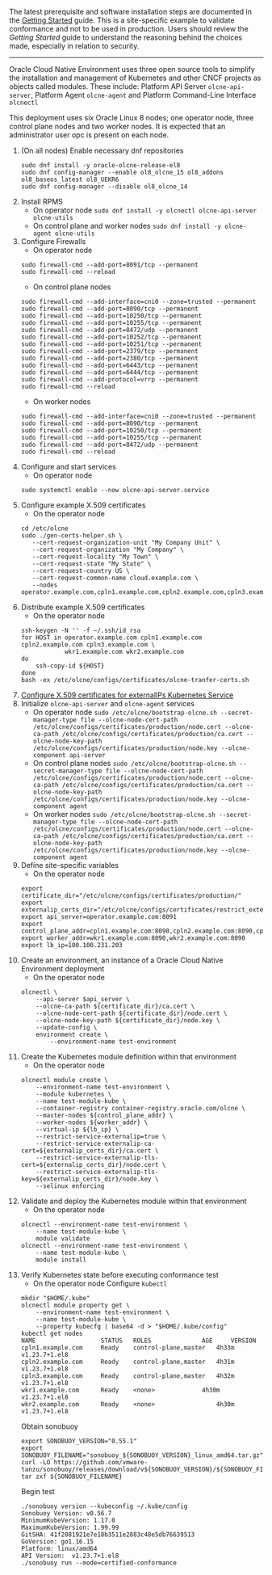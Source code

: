 The latest prerequisite and software installation steps are documented in the [Getting Started](https://docs.oracle.com/en/operating-systems/olcne/start/) guide. 
This is a site-specific example to validate conformance and not to be used in production. Users should review the _Getting Started_ guide to understand the reasoning behind the choices made, especially in relation to security. 
***
Oracle Cloud Native Environment uses three open source tools to simplify the installation and management of Kubernetes and other CNCF projects as objects called modules.
These include: Platform API Server `olcne-api-server`, Platform Agent `olcne-agent` and Platform Command-Line Interface `olcnectl`

This deployment uses six Oracle Linux 8 nodes; one operator node, three control plane nodes and two worker nodes.
It is expected that an administrator user opc is present on each node.
1. (On all nodes) Enable necessary dnf repositories
	~~~
	sudo dnf install -y oracle-olcne-release-el8
	sudo dnf config-manager --enable ol8_olcne_15 ol8_addons ol8_baseos_latest ol8_UEKR6
	sudo dnf config-manager --disable ol8_olcne_14
	~~~
2. Install RPMS
	- On operator node
		`sudo dnf install -y olcnectl olcne-api-server olcne-utils`
	- On control plane and worker nodes
		`sudo dnf install -y olcne-agent olcne-utils`
3. Configure Firewalls
	- On operator node
	~~~
	sudo firewall-cmd --add-port=8091/tcp --permanent
	sudo firewall-cmd --reload
	~~~
	- On control plane nodes
	~~~
	sudo firewall-cmd --add-interface=cni0 --zone=trusted --permanent 
	sudo firewall-cmd --add-port=8090/tcp --permanent
	sudo firewall-cmd --add-port=10250/tcp --permanent
	sudo firewall-cmd --add-port=10255/tcp --permanent
	sudo firewall-cmd --add-port=8472/udp --permanent
	sudo firewall-cmd --add-port=10252/tcp --permanent
	sudo firewall-cmd --add-port=10251/tcp --permanent
	sudo firewall-cmd --add-port=2379/tcp --permanent
	sudo firewall-cmd --add-port=2380/tcp --permanent
	sudo firewall-cmd --add-port=6443/tcp --permanent
	sudo firewall-cmd --add-port=6444/tcp --permanent
	sudo firewall-cmd --add-protocol=vrrp --permanent
	sudo firewall-cmd --reload
	~~~
	- On worker nodes
	~~~
	sudo firewall-cmd --add-interface=cni0 --zone=trusted --permanent 
	sudo firewall-cmd --add-port=8090/tcp --permanent
	sudo firewall-cmd --add-port=10250/tcp --permanent
	sudo firewall-cmd --add-port=10255/tcp --permanent
	sudo firewall-cmd --add-port=8472/udp --permanent
	sudo firewall-cmd --reload
	~~~
4. Configure and start services
	- On operator node
	~~~
	sudo systemctl enable --now olcne-api-server.service
	~~~
5. Configure example X.509 certificates
	- On the operator node
	~~~
	cd /etc/olcne
	sudo ./gen-certs-helper.sh \
	   --cert-request-organization-unit "My Company Unit" \
	   --cert-request-organization "My Company" \
	   --cert-request-locality "My Town" \
	   --cert-request-state "My State" \
	   --cert-request-country US \
	   --cert-request-common-name cloud.example.com \
	   --nodes operator.example.com,cpln1.example.com,cpln2.example.com,cpln3.example.com,wkr1.example.com,wkr2.example.com
	~~~
6. Distribute example X.509 certificates
	- On the operator node
	~~~
	ssh-keygen -N '' -f ~/.ssh/id_rsa
	for HOST in operator.example.com cpln1.example.com cpln2.example.com cpln3.example.com \
	            wkr1.example.com wkr2.example.com
	do
        ssh-copy-id ${HOST}
	done
	bash -ex /etc/olcne/configs/certificates/olcne-tranfer-certs.sh
	~~~
7. [Configure X.509 certificates for externalIPs Kubernetes Service](https://docs.oracle.com/en/operating-systems/olcne/start/install.html#certs-setup-ext-ips) 
8. Initialize `olcne-api-server` and `olcne-agent` services
	- On operator node
		`sudo /etc/olcne/bootstrap-olcne.sh --secret-manager-type file --olcne-node-cert-path /etc/olcne/configs/certificates/production/node.cert --olcne-ca-path /etc/olcne/configs/certificates/production/ca.cert --olcne-node-key-path /etc/olcne/configs/certificates/production/node.key --olcne-component api-server`
	- On control plane nodes
		`sudo /etc/olcne/bootstrap-olcne.sh --secret-manager-type file --olcne-node-cert-path /etc/olcne/configs/certificates/production/node.cert --olcne-ca-path /etc/olcne/configs/certificates/production/ca.cert --olcne-node-key-path /etc/olcne/configs/certificates/production/node.key --olcne-component agent`
	- On worker nodes
		`sudo /etc/olcne/bootstrap-olcne.sh --secret-manager-type file --olcne-node-cert-path /etc/olcne/configs/certificates/production/node.cert --olcne-ca-path /etc/olcne/configs/certificates/production/ca.cert --olcne-node-key-path /etc/olcne/configs/certificates/production/node.key --olcne-component agent`
9. Define site-specific variables
	- On the operator node
	~~~
	export certificate_dir="/etc/olcne/configs/certificates/production/"
	export externalip_certs_dir="/etc/olcne/configs/certificates/restrict_external_ip/production/"
	export api_server=operator.example.com:8091
	export control_plane_addr=cpln1.example.com:8090,cpln2.example.com:8090,cpln3.example.com:8090
	export worker_addr=wkr1.example.com:8090,wkr2.example.com:8090
	export lb_ip=100.100.231.203
	~~~
10. Create an environment, an instance of a Oracle Cloud Native Environment deployment
	- On the operator node
	~~~
	olcnectl \
	    --api-server $api_server \
	    --olcne-ca-path ${certificate_dir}/ca.cert \
	    --olcne-node-cert-path ${certificate_dir}/node.cert \
	    --olcne-node-key-path ${certificate_dir}/node.key \
	    --update-config \
	    environment create \
	        --environment-name test-environment
	~~~
11. Create the Kubernetes module definition within that environment
	- On the operator node
	~~~
	olcnectl module create \
	    --environment-name test-environment \
	    --module kubernetes \
	    --name test-module-kube \
	    --container-registry container-registry.oracle.com/olcne \
	    --master-nodes ${control_plane_addr} \
	    --worker-nodes ${worker_addr} \
	    --virtual-ip ${lb_ip} \
	    --restrict-service-externalip=true \
	    --restrict-service-externalip-ca-cert=${externalip_certs_dir}/ca.cert \
	    --restrict-service-externalip-tls-cert=${externalip_certs_dir}/node.cert \
	    --restrict-service-externalip-tls-key=${externalip_certs_dir}/node.key \
		--selinux enforcing
	~~~
12. Validate and deploy the Kubernetes module within that environment
	- On the operator node
	~~~
	olcnectl --environment-name test-environment \
	    --name test-module-kube \
	    module validate
	olcnectl --environment-name test-environment \
	    --name test-module-kube \
	    module install
	~~~
13. Verify Kubernetes state before executing conformance test
	- On the operator node
	Configure `kubectl`
	~~~
	mkdir "$HOME/.kube"
	olcnectl module property get \
        --environment-name test-environment \
        --name test-module-kube \
        --property kubecfg | base64 -d > "$HOME/.kube/config"
	kubectl get nodes
	NAME                  STATUS   ROLES    	      AGE     VERSION
	cpln1.example.com     Ready    control-plane,master   4h33m   v1.23.7+1.el8
	cpln2.example.com     Ready    control-plane,master   4h31m   v1.23.7+1.el8
	cpln3.example.com     Ready    control-plane,master   4h32m   v1.23.7+1.el8
	wkr1.example.com      Ready    <none>   	      4h30m   v1.23.7+1.el8
	wkr2.example.com      Ready    <none>                 4h30m   v1.23.7+1.el8
	~~~
	Obtain sonobuoy
	~~~
	export SONOBUOY_VERSION="0.55.1"
	export SONOBUOY_FILENAME="sonobuoy_${SONOBUOY_VERSION}_linux_amd64.tar.gz"
	curl -LO https://github.com/vmware-tanzu/sonobuoy/releases/download/v${SONOBUOY_VERSION}/${SONOBUOY_FILENAME}
	tar zxf ${SONOBUOY_FILENAME}
	~~~
	Begin test
	~~~
	./sonobuoy version --kubeconfig ~/.kube/config
	Sonobuoy Version: v0.56.7
	MinimumKubeVersion: 1.17.0
	MaximumKubeVersion: 1.99.99
	GitSHA: 41f2081921e7e18b3511e2883c48e5db76639513
	GoVersion: go1.16.15
	Platform: linux/amd64
	API Version:  v1.23.7+1.el8
	./sonobuoy run --mode=certified-conformance
	~~~
